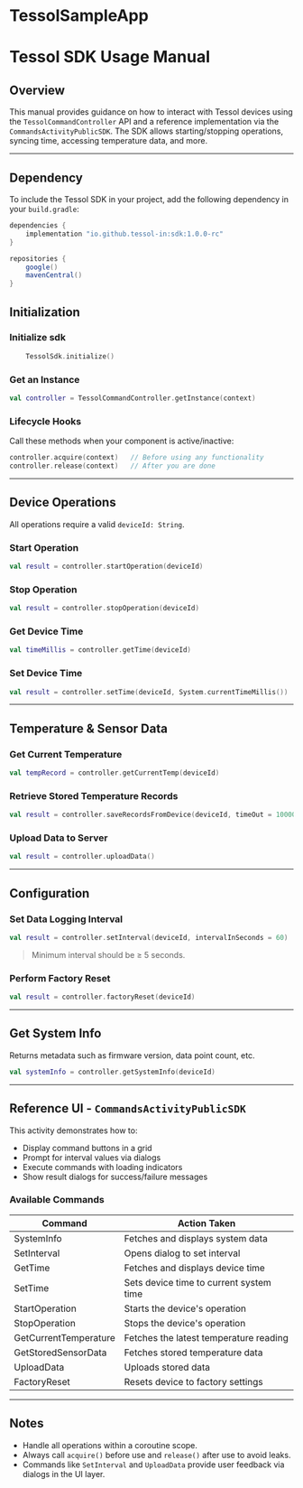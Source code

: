# TessolSampleApp
# Tessol SDK Usage Manual

## Overview

This manual provides guidance on how to interact with Tessol devices using the `TessolCommandController` API and a reference implementation via the `CommandsActivityPublicSDK`. The SDK allows starting/stopping operations, syncing time, accessing temperature data, and more.

---

## Dependency

To include the Tessol SDK in your project, add the following dependency in your `build.gradle`:

```groovy
dependencies {
    implementation "io.github.tessol-in:sdk:1.0.0-rc"
}

repositories {
    google()
    mavenCentral()
}
```



## Initialization

### Initialize sdk
```kotlin
    TessolSdk.initialize()
```

### Get an Instance

```kotlin
val controller = TessolCommandController.getInstance(context)
```

### Lifecycle Hooks

Call these methods when your component is active/inactive:

```kotlin
controller.acquire(context)   // Before using any functionality
controller.release(context)   // After you are done
```

---

## Device Operations

All operations require a valid `deviceId: String`.

### Start Operation

```kotlin
val result = controller.startOperation(deviceId)
```

### Stop Operation

```kotlin
val result = controller.stopOperation(deviceId)
```

### Get Device Time

```kotlin
val timeMillis = controller.getTime(deviceId)
```

### Set Device Time

```kotlin
val result = controller.setTime(deviceId, System.currentTimeMillis())
```

---

## Temperature & Sensor Data

### Get Current Temperature

```kotlin
val tempRecord = controller.getCurrentTemp(deviceId)
```

### Retrieve Stored Temperature Records

```kotlin
val result = controller.saveRecordsFromDevice(deviceId, timeOut = 10000L)
```

### Upload Data to Server

```kotlin
val result = controller.uploadData()
```

---

## Configuration

### Set Data Logging Interval

```kotlin
val result = controller.setInterval(deviceId, intervalInSeconds = 60)
```

> Minimum interval should be ≥ 5 seconds.

### Perform Factory Reset

```kotlin
val result = controller.factoryReset(deviceId)
```

---

## Get System Info

Returns metadata such as firmware version, data point count, etc.

```kotlin
val systemInfo = controller.getSystemInfo(deviceId)
```

---

## Reference UI - `CommandsActivityPublicSDK`

This activity demonstrates how to:

- Display command buttons in a grid
- Prompt for interval values via dialogs
- Execute commands with loading indicators
- Show result dialogs for success/failure messages

### Available Commands

| Command                 | Action Taken                                |
|-------------------------|---------------------------------------------|
| SystemInfo              | Fetches and displays system data            |
| SetInterval             | Opens dialog to set interval                |
| GetTime                 | Fetches and displays device time            |
| SetTime                 | Sets device time to current system time     |
| StartOperation          | Starts the device's operation               |
| StopOperation           | Stops the device's operation                |
| GetCurrentTemperature   | Fetches the latest temperature reading      |
| GetStoredSensorData     | Fetches stored temperature data             |
| UploadData              | Uploads stored data                         |
| FactoryReset            | Resets device to factory settings           |

---

## Notes

- Handle all operations within a coroutine scope.
- Always call `acquire()` before use and `release()` after use to avoid leaks.
- Commands like `SetInterval` and `UploadData` provide user feedback via dialogs in the UI layer.

 
